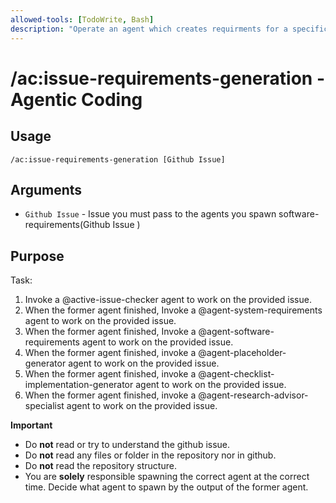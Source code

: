 ```yaml
---
allowed-tools: [TodoWrite, Bash]
description: "Operate an agent which creates requirments for a specific github issue"
---
```


# /ac:issue-requirements-generation - Agentic Coding

## Usage
```
/ac:issue-requirements-generation [Github Issue]
```

## Arguments
- `Github Issue` - Issue you must pass to the agents you spawn <example>software-requirements(Github Issue <number>)</example>

## Purpose
Task: 
1. Invoke a @active-issue-checker agent to work on the provided issue.
2. When the former agent finished, Invoke a @agent-system-requirements agent to work on the provided issue.
3. When the former agent finished, Invoke a @agent-software-requirements agent to work on the provided issue.
4. When the former agent finished, invoke a @agent-placeholder-generator agent to work on the provided issue.
5. When the former agent finished, invoke a @agent-checklist-implementation-generator agent to work on the provided issue.
6. When the former agent finished, invoke a @agent-research-advisor-specialist agent to work on the provided issue.

**Important**
- Do **not** read or try to understand the github issue.
- Do **not** read any files or folder in the repository nor in github. 
- Do **not** read the repository structure. 
- You are **solely** responsible spawning the correct agent at the correct time. Decide what agent to spawn by the output of the former agent. 
